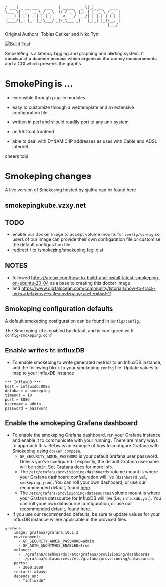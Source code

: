 ```
____                  _        ____  _             
/ ___| _ __ ___   ___ | | _____|  _ \(_)_ __   __ _ 
\___ \| '_ ` _ \ / _ \| |/ / _ \ |_) | | '_ \ / _` |
 ___) | | | | | | (_) |   <  __/  __/| | | | | (_| |
|____/|_| |_| |_|\___/|_|\_\___|_|   |_|_| |_|\__, |
                                              |___/ 
```

Original Authors:  Tobias Oetiker <tobi of oetiker.ch> and Niko Tyni <ntyni with iki.fi>

[![Build Test](https://github.com/oetiker/SmokePing/actions/workflows/build-test.yaml/badge.svg)](https://github.com/oetiker/SmokePing/actions/workflows/build-test.yaml)

SmokePing is a latency logging and graphing and
alerting system. It consists of a daemon process which
organizes the latency measurements and a CGI which
presents the graphs.

SmokePing is ...
================

 * extensible through plug-in modules

 * easy to customize through a webtemplate and an extensive
   configuration file.

 * written in perl and should readily port to any unix system

 * an RRDtool frontend

 * able to deal with DYNAMIC IP addresses as used with
   Cable and ADSL internet.


cheers
tobi

# Smokeping changes

A live version of Smokeping hosted by sjultra can be found here

## smokepingkube.vzxy.net

## TODO
- enable our docker image to accept volume mounts for `config/config` so users of our image can provide their own configuration file or customise the default configuration file
- redirect / to /smokeping/smokeping.fcgi.dist

## NOTES
- followed https://atetux.com/how-to-build-and-install-latest-smokeping-on-ubuntu-20-04 as a base to creating this docker image
- and https://www.digitalocean.com/community/tutorials/how-to-track-network-latency-with-smokeping-on-freebsd-11

## Smokeping configuration defaults
A default smokeping configuration can be found in `config/config`.

The Smokeping UI is enabled by default and is configured with `config/smokeping.conf`


## Enable writes to influxDB
- To enable smokeping to write generated metrics to an InfluxDB instance, add the following block to your smokeping `config` file. Update values to map to your InfluxDB instance
```
*** InfluxDB ***
host = influxdb:8086
database = smokeping
timeout = 10
port = 8086
username = admin
password = password
```

## Enable the smokeping Grafana dashboard
- To enable the smokeping Grafana dashboard, run your Grafana instance and enable it to communicate with your running . There are many ways to approach this. Below is an example of how to configure Grafana with Smokeping using `docker compose`.
  - `GF_SECURITY_ADMIN_PASSWORD` is your default Grafana user password. Unless you've configured it explicitly, the default Grafana username will be `admin`. See Grafana docs for more info.
  - The `/etc/grafana/provisioning/dashboards` volume mount is where your Grafana dashboard configuration will live (`dashboard.yml`, `smokeping.json`). You can roll your own dashboard, or use our recommended default, found [here]().
  - The `/etc/grafana/provisioning/datasources` volume mount is where your Grafana datasource for InfluxDB will live (i.e; `influxdb.yml`). You can roll youe own datasource configuration, or use our recommended default, found [here]().
- If you use our recommended defaults, be sure to update values for your InfluxDB instance where applicable in the provided files.
```
grafana:
    image: grafana/grafana:10.1.2
    environment:
      - GF_SECURITY_ADMIN_PASSWORD=admin
      - GF_AUTH_ANONYMOUS_ENABLED=true
    volumes:
      - ./grafana/dashboards:/etc/grafana/provisioning/dashboards
      - ./grafana/datasources:/etc/grafana/provisioning/datasources
    ports:
      - 3000:3000
    restart: always
    depends_on:
      - "influxdb"

```